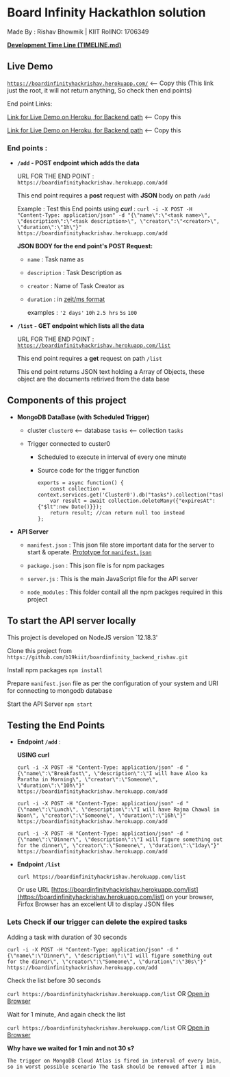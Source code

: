 # Board Infinity Hackathlon solution
Made By : Rishav Bhowmik | KIIT RollNO: 1706349

[**Development Time Line (TIMELINE.md)**](https://github.com/b19kiit/boardinfinity_backend_rishav/blob/master/TIMELINE.md)

## Live Demo
[`https://boardinfinityhackrishav.herokuapp.com/`](https://boardinfinityhackrishav.herokuapp.com/) <-- Copy this (This link just the root, it will not return anything, So check then end points)

End point Links:

[Link for Live Demo on Heroku, for Backend path](https://boardinfinityhackrishav.herokuapp.com/) <-- Copy this

[Link for Live Demo on Heroku, for Backend path](https://boardinfinityhackrishav.herokuapp.com/) <-- Copy this

### End points :
  - **`/add` - POST endpoint which adds the data**
    
    URL FOR THE END POINT : `https://boardinfinityhackrishav.herokuapp.com/add`
    
    This end point requires a **post** request with **JSON** body  on path `/add`
    
    Example :
    Test this End points using ***curl*** : `curl -i -X POST -H "Content-Type: application/json" -d "{\"name\":\"<task name>\", \"description\":\"<task description>\", \"creator\":\"<creator>\", \"duration\":\"1h\"}" https://boardinfinityhackrishav.herokuapp.com/add`
    
    **JSON BODY for the end point's POST Request:**
    
    - `name` : Task name as <string>
  
    - `description` : Task Description as <string>
  
    - `creator` : Name of Task Creator as <string>
    
    - `duration` : <string> in [zeit/ms format](https://github.com/vercel/ms)  
    
      examples : `'2 days'` `10h` `2.5 hrs` `5s` `100`
      
      
  - **`/list` - GET endpoint which lists all the data**
  
    URL FOR THE END POINT : [`https://boardinfinityhackrishav.herokuapp.com/list`](`https://boardinfinityhackrishav.herokuapp.com/list`)
    
    This end point requires a **get** request on path `/list`
    
    This end point returns JSON text holding a Array of Objects, these object are the documents retirived from the data base
    
  

## Components of this project

  - **MongoDB DataBase (with Scheduled Trigger)**
  
    - cluster `cluster0` <-- database `tasks` <-- collection `tasks`
    
    - Trigger connected to custer0
      
      - Scheduled to execute in interval of every one minute
      
      - Source code for the trigger function
        ```
        exports = async function() {
            const collection = context.services.get('Cluster0').db("tasks").collection("tasks");
            var result = await collection.deleteMany({"expiresAt":{"$lt":new Date()}});
            return result; //can return null too instead
        };
        ```
  

  - **API Server**
    - `manifest.json` : This json file store important data for the server to start & operate. [Prototype for `manifest.json`](https://github.com/b19kiit/boardinfinity_backend_rishav/blob/master/manifest.json)

    - `package.json` : This json file is for npm packages

    - `server.js` : This is the main JavaScript file for the API server

    - `node_modules` :  This folder contail all the npm packges required in this project
    
    
  
## To start the API server locally
This project is developed on NodeJS version `12.18.3'

Clone this project from `https://github.com/b19kiit/boardinfinity_backend_rishav.git`

Install npm packages `npm install`

Prepare `manifest.json` file as per the configuration of your system and URI for connecting to mongodb database

Start the API Server `npm start`


## Testing the End Points
  
  - **Endpoint `/add`** :
  
    **USING curl**
  
    `curl -i -X POST -H "Content-Type: application/json" -d "{\"name\":\"Breakfast\", \"description\":\"I will have Aloo ka Paratha in Morning\", \"creator\":\"Someone\", \"duration\":\"10h\"}" https://boardinfinityhackrishav.herokuapp.com/add`
    
    `curl -i -X POST -H "Content-Type: application/json" -d "{\"name\":\"Lunch\", \"description\":\"I will have Rajma Chawal in Noon\", \"creator\":\"Someone\", \"duration\":\"16h\"}" https://boardinfinityhackrishav.herokuapp.com/add`
    
    `curl -i -X POST -H "Content-Type: application/json" -d "{\"name\":\"Dinner\", \"description\":\"I will figure something out for the dinner\", \"creator\":\"Someone\", \"duration\":\"1day\"}" https://boardinfinityhackrishav.herokuapp.com/add`


  - **Endpoint `/list`**
  
     `curl https://boardinfinityhackrishav.herokuapp.com/list`
     
     Or use URL [https://boardinfinityhackrishav.herokuapp.com/list](https://boardinfinityhackrishav.herokuapp.com/list) on your browser, Firfox Browser has an excellent UI to display JSON files


  ### Lets Check if our trigger can delete the expired tasks
   
   Adding a task with duration of 30 seconds
   
   
   `curl -i -X POST -H "Content-Type: application/json" -d "{\"name\":\"Dinner\", \"description\":\"I will figure something out for the dinner\", \"creator\":\"Someone\", \"duration\":\"30s\"}" https://boardinfinityhackrishav.herokuapp.com/add`
    
  Check the list before 30 seconds
    
 `curl https://boardinfinityhackrishav.herokuapp.com/list` OR [Open in Browser](https://boardinfinityhackrishav.herokuapp.com/list)
 
   
  Wait for 1 minute, And again check the list

  `curl https://boardinfinityhackrishav.herokuapp.com/list` OR [Open in Browser](https://boardinfinityhackrishav.herokuapp.com/list)


  **Why have we waited for 1 min and not 30 s?**
  ```
  The trigger on MongoDB Cloud Atlas is fired in interval of every 1min, so in worst possible scenario The task should be removed after 1 min
  ```

